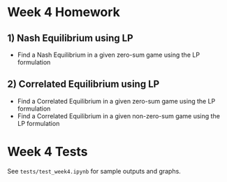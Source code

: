 # Week 4 Homework

## 1) Nash Equilibrium using LP
- Find a Nash Equilibrium in a given zero-sum game using the LP formulation

## 2) Correlated Equilibrium using LP
- Find a Correlated Equilibrium in a given zero-sum game using the LP formulation
- Find a Correlated Equilibrium in a given non-zero-sum game using the LP formulation

# Week 4 Tests

See `tests/test_week4.ipynb` for sample outputs and graphs.

